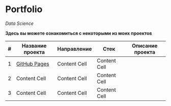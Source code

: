# Portfolio
*Data Science*

**Здесь вы можете ознакомиться с некоторыми из моих проектов**

| #  | Название проекта | Направление | Стек | Описание проекта |
| -- | ------------- | ------------- | ------------- | ------------- |
| 1  | [GitHub Pages](https://github.com/allenbext/Portfolio/tree/main/Well%20Location%20for%20Oil%20Company%20)  | Content Cell  | Content Cell  |
| 2  | Content Cell  | Content Cell  | Content Cell  |
| 3  | Content Cell  | Content Cell  | Content Cell  |

